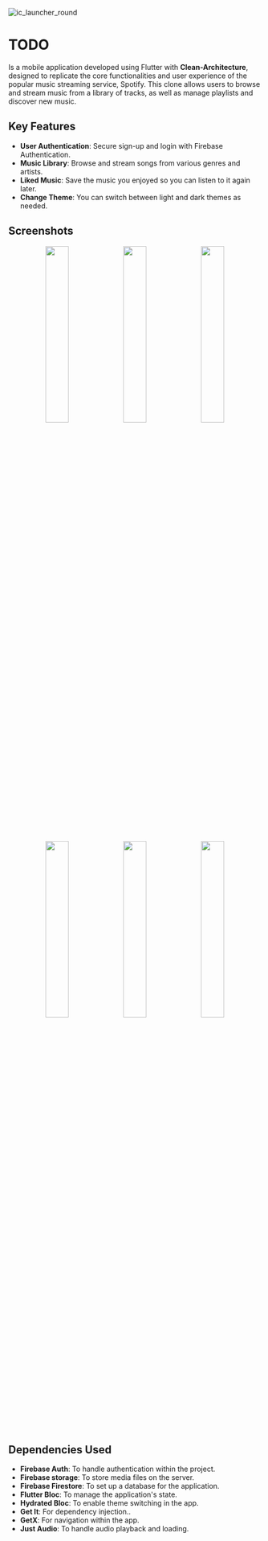![ic_launcher_round](https://github.com/user-attachments/assets/cffdb24f-876e-4cc8-ae72-db2d9ea3f8a8)
# TODO

Is a mobile application developed using Flutter with **Clean-Architecture**, designed to replicate the core functionalities and user experience of the popular music streaming service, Spotify. This clone allows users to browse and stream music from a library of tracks, as well as manage playlists and discover new music.

## Key Features

* **User Authentication**: Secure sign-up and login with Firebase Authentication.
* **Music Library**: Browse and stream songs from various genres and artists.
* **Liked Music**: Save the music you enjoyed so you can listen to it again later.
* **Change Theme**: You can switch between light and dark themes as needed.




## Screenshots

<p align="center">
  <img src="https://github.com/user-attachments/assets/169c595a-7908-4d83-a6d6-fd7ca4ea037c" width="30%" />
  <img src="https://github.com/user-attachments/assets/3f1c308a-d290-4946-b162-38b32cd15d41" width="30%" />
  <img src="https://github.com/user-attachments/assets/f26f0e37-3123-4c61-982d-5050cf92a6ae" width="30%" />
</p>
<p align="center">
  <img src="https://github.com/user-attachments/assets/3ababa26-da49-4283-9fc3-47759202ebd9" width="30%" />
  <img src="https://github.com/user-attachments/assets/f5eb6ab0-f263-4f27-bb40-6decf5db6738" width="30%" />
  <img src="https://github.com/user-attachments/assets/b4592e01-bab7-4022-9794-30b16522232d" width="30%" />
</p>



## Dependencies Used
* **Firebase Auth**: To handle authentication within the project.
* **Firebase storage**: To store media files on the server.
* **Firebase Firestore**: To set up a database for the application.
* **Flutter Bloc**: To manage the application's state.
* **Hydrated Bloc**: To enable theme switching in the app.
* **Get It**: For dependency injection..
* **GetX**: For navigation within the app.
* **Just Audio**: To handle audio playback and loading.
